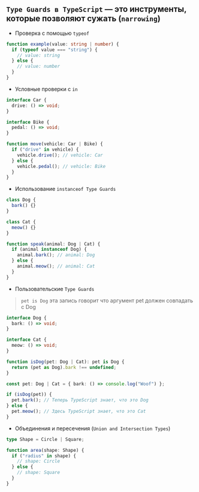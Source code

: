 ## `Type Guards в TypeScript` — это инструменты, которые позволяют сужать (`narrowing`)

- Проверка с помощью `typeof`

```ts
function example(value: string | number) {
  if (typeof value === "string") {
    // value: string
  } else {
    // value: number
  }
}
```

- Условные проверки с `in`

```ts
interface Car {
  drive: () => void;
}

interface Bike {
  pedal: () => void;
}

function move(vehicle: Car | Bike) {
  if ("drive" in vehicle) {
    vehicle.drive(); // vehicle: Car
  } else {
    vehicle.pedal(); // vehicle: Bike
  }
}
```

- Использование `instanceof Type Guards`

```ts
class Dog {
  bark() {}
}

class Cat {
  meow() {}
}

function speak(animal: Dog | Cat) {
  if (animal instanceof Dog) {
    animal.bark(); // animal: Dog
  } else {
    animal.meow(); // animal: Cat
  }
}
```

- Пользовательские `Type Guards`

> `pet is Dog` эта запись говорит что аргумент pet должен совпадать с Dog

```ts
interface Dog {
  bark: () => void;
}

interface Cat {
  meow: () => void;
}

function isDog(pet: Dog | Cat): pet is Dog {
  return (pet as Dog).bark !== undefined;
}

const pet: Dog | Cat = { bark: () => console.log("Woof") };

if (isDog(pet)) {
  pet.bark(); // Теперь TypeScript знает, что это Dog
} else {
  pet.meow(); // Здесь TypeScript знает, что это Cat
}
```

- Объединения и пересечения (`Union and Intersection Types`)

```ts
type Shape = Circle | Square;

function area(shape: Shape) {
  if ("radius" in shape) {
    // shape: Circle
  } else {
    // shape: Square
  }
}
```
